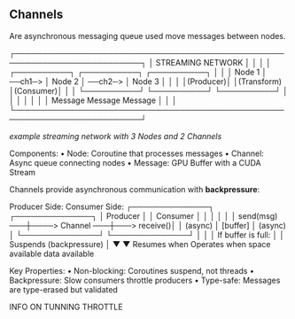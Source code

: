 ## Channels


Are asynchronous messaging queue used move messages between nodes.

┌─────────────────────────────────────────────────────────────────────────┐
│                          STREAMING NETWORK                              │
│                                                                         │
│  ┌──────────┐         ┌──────────┐         ┌──────────┐                 │
│  │  Node 1  │ ──ch1─> │  Node 2  │ ──ch2─> │  Node 3  │                 │
│  │(Producer)│         │(Transform)         │(Consumer)│                 │
│  └──────────┘         └──────────┘         └──────────┘                 │
│       │                    │                     │                      │
│    Message             Message               Message                    │
│                                                                         │
└─────────────────────────────────────────────────────────────────────────┘

*example streaming network with 3 Nodes and 2 Channels*

Components:
  • Node: Coroutine that processes messages
  • Channel: Async queue connecting nodes
  • Message: GPU Buffer with a CUDA Stream


Channels provide asynchronous communication with **backpressure**:

Producer Side:                    Consumer Side:
┌──────────────┐                 ┌──────────────┐
│   Producer   │                 │   Consumer   │
│              │                 │              │
│ send(msg) ───┼────> Channel ───┼───> receive()│
│   (async)    │     [buffer]    │    (async)   │
└──────────────┘                 └──────────────┘
      │                                  │
      │ If buffer is full:               │ 
      │ Suspends (backpressure)          │ 
      ▼                                  ▼
   Resumes when                      Operates when
   space available                   data available

Key Properties:
  • Non-blocking: Coroutines suspend, not threads
  • Backpressure: Slow consumers throttle producers
  • Type-safe: Messages are type-erased but validated

INFO ON TUNNING THROTTLE
